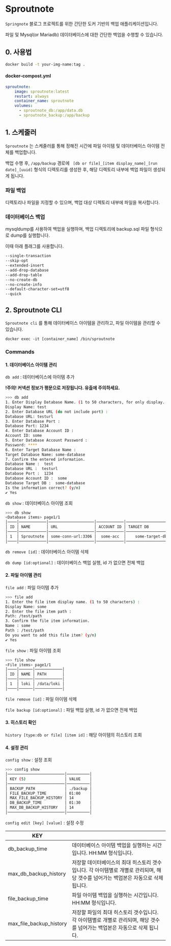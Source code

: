 # Sproutnote

`Springnote` 블로그 프로젝트를 위한 간단한 도커 기반의 백업 애플리케이션입니다.

파일 및 Mysql(or Mariadb) 데이터베이스에 대한 간단한 백업을 수행할 수 있습니다.



## 0. 사용법

``` bash
docker build -t your-img-name:tag .
```



#### docker-compost.yml

``` yaml
sproutnote:
    image: sproutnote:latest
    restart: always
    container_name: sproutnote
    volumes:
      - sproutnote_db:/app/data.db
      - sproutnote_backup:/app/backup
```



## 1. 스케줄러

`Sproutnote` 는 스케줄러를 통해 정해진 시간에 파일 아이템 및 데이터베이스 아이템 전체를 백업합니다.

백업 수행 후,  `/app/backup`  경로에 ` [db or file]_[item display_name]_[run date]_[uuid]` 형식의 디렉토리를 생성한 후, 해당 디렉토리 내부에 백업 파일이 생성되게 됩니다.

### 파일 백업

디렉토리나 파일을 지정할 수 있으며, 백업 대상 디렉토리 내부에 파일을 복사합니다.



### 데이터베이스 백업

mysqldump를 사용하여 백업을 실행하며, 백업 디렉토리에 backup.sql 파일 형식으로 dump를 실행합니다.

이때 아래 플래그를 사용합니다.

``` bash
--single-transaction
--skip-opt
--extended-insert
--add-drop-database
--add-drop-table
--no-create-db
--no-create-info
--default-character-set=utf8
--quick
```



## 2. Sproutnote CLI

`Sproutnote cli` 를 통해 데이터베이스 아이템을 관리하고, 파일 아이템을 관리할 수 있습니다.

```shell
docker exec -it [container_name] /bin/sproutnote
```

### Commands

#### 1. 데이터베이스 아이템 관리

`db add` : 데이터베이스에 아이템 추가

**!주의! 커넥션 정보가 평문으로 저장됩니다. 유출에 주의하세요.**

``` bash
>>> db add
1. Enter Display Database Name. (1 to 50 characters, for only display. not connection url) : 
Display Name: test
2. Enter Database URL (do not include port) : 
Database URL: testurl
3. Enter Database Port : 
Database Port: 1234
4. Enter Database Account ID : 
Account ID: some
5. Enter Database Account Password : 
Password: ****
6. Enter Target Database Name : 
Target Database Name: some-database
7. Confirm the entered information.
Database Name :  test
Database URL :  testurl
Database Port :  1234
Database Account ID :  some
Database Target DB :  some-database
Is the information correct? (y/n)
✔ Yes
```

`db show` : 데이터베이스 아이템 조회

``` bash
>>> db show
<Database items> page1/1
│────│────────────│────────────────────│────────────│───────────────────────│
│ ID │ NAME       │ URL                │ ACCOUNT ID │ TARGET DB             │
│────│────────────│────────────────────│────────────│───────────────────────│
│ 1  │ Sproutnote │ some-conn-url:3306 │  some-acc  │    some-target-db     │
│────│────────────│────────────────────│────────────│───────────────────────│
```

`db remove [id]` : 데이터베이스 아이템 삭제

`db dump [id:optional]` : 데이터베이스 백업 실행, id 가 없으면 전체 백업



#### 2. 파일 아이템 관리

`file add` : 파일 아이템 추가

``` bash
>>> file add
1. Enter the file item display name. (1 to 50 characters) : 
Display Name: some
2. Enter the file item path : 
Path: /test/path
3. Confirm the file item information.
Name : some
Path : /test/path
Do you want to add this file item? (y/n)
✔ Yes

```

`file show` : 파일 아이템 조회

``` bash
>>> file show
<File items> page1/1
│────│──────│────────────│
│ ID │ NAME │ PATH       │
│────│──────│────────────│
│ 1  │ loki │ /data/loki │
│────│──────│────────────│
```

`file remove [id]` : 파일 아이템 삭제

`file backup [id:optional]` : 파일 백업 실행, id 가 없으면 전체 백업



#### 3. 히스토리 확인

`history [type:db or file] [item id]` : 해당 아이템의 히스토리 조회



#### 4. 설정 관리

`config show` : 설정 조회

```bash
>>> config show
│─────────────────────────│──────────│
│ KEY (5)                 │ VALUE    │
│─────────────────────────│──────────│
│ BACKUP_PATH             │ ./backup │
│ FILE_BACKUP_TIME        │ 01:00    │
│ MAX_FILE_BACKUP_HISTORY │ 14       │
│ DB_BACKUP_TIME          │ 01:30    │
│ MAX_DB_BACKUP_HISTORY   │ 14       │
│─────────────────────────│──────────│

```

`config edit [key] [value]` : 설정 수정

| KEY                     |                                                              |
| ----------------------- | ------------------------------------------------------------ |
| db_backup_time          | 데이터베이스 아이템 백업을 실행하는 시간입니다. HH:MM 형식입니다. |
| max_db_backup_history   | 저장할 데이터베이스의 최대 히스토리 갯수입니다. 각 아이템별로 개별로 관리되며, 해당 갯수를 넘어가는 백업본은 자동으로 삭제 됩니다. |
| file_backup_time        | 파일 아이템 백업을 실행하는 시간입니다. HH:MM 형식입니다.    |
| max_file_backup_history | 저장할 파일의 최대 히스토리 갯수입니다. 각 아이템별로 개별로 관리되며, 해당 갯수를 넘어가는 백업본은 자동으로 삭제 됩니다. |



